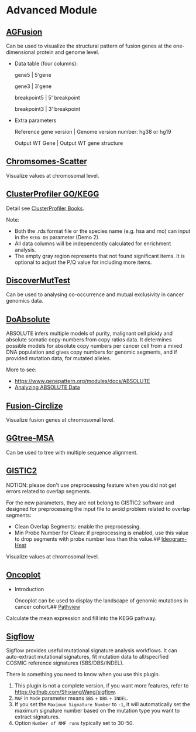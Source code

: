 # Advanced Module

## [AGFusion](/advance/agfusion)

Can be used to visualize the structural pattern of fusion genes at the one-dimensional protein and genome level.

- Data table (four columns):

   gene5 | 5'gene

   gene3 | 3'gene

   breakpoint5 | 5‘ breakpoint

   breakpoint3 | 3‘ breakpoint

- Extra parameters

   Reference gene version | Genome version number: hg38 or hg19

   Output WT Gene | Output WT gene structure
## [Chromsomes-Scatter](/advance/chromsomes-scatter)

Visualize values at chromosomal level.
## [ClusterProfiler GO/KEGG](/advance/clusterprofiler-go-kegg)

Detail see [ClusterProfiler Books](https://hiplot.com.cn/books-static/clusterprofiler-book).

Note: 

- Both the .rds format file or the species name (e.g. hsa and rno) can input in the `KEGG DB` parameter (Demo 2).
- All data columns will be independently calculated for enrichment analysis.
- The empty gray region represents that not found significant items. It is optional to adjust the P/Q value for including more items.
## [DiscoverMutTest](/advance/discover-mut-test)

Can be used to analysing co-occurrence and mutual exclusivity in cancer genomics data.
## [DoAbsolute](/advance/doabsolute)

 ABSOLUTE infers multiple models of purity, malignant cell ploidy and absolute somatic copy-numbers from copy ratios data. It determines possible models for absolute copy numbers per cancer cell from a mixed DNA population and gives copy numbers for genomic segments, and if provided mutation data, for mutated alleles.

 More to see:

 - <https://www.genepattern.org/modules/docs/ABSOLUTE>
 - [Analyzing ABSOLUTE Data](https://www.genepattern.org/analyzing-absolute-data)
 ## [Fusion-Circlize](/advance/fusion-circlize)

Visualize fusion genes at chromosomal level.
## [GGtree-MSA](/advance/ggtree-msa)

Can be used to tree with multiple sequence alignment.
## [GISTIC2](/advance/gistic2)

NOTION: please don't use preprocessing feature when you did not get errors related to overlap segments.

For the new parameters, they are not belong to GISTIC2 software and designed for preprocessing the input file to avoid problem related to overlap segments:

- Clean Overlap Segments: enable the preprocessing.
- Min Probe Number for Clean: if preprocessing is enabled, use this value to drop segments with probe number less than this value.## [Ideogram-Heat](/advance/ideogram-heat)

Visualize values at chromosomal level.
## [Oncoplot](/advance/oncoplot)

- Introduction

  Oncoplot can be used to display the landscape of genomic mutations in cancer cohort.## [Pathview](/advance/pathview)

Calculate the mean expression and fill into the KEGG pathway.
## [Sigflow](/advance/sigflow)

Sigflow provides useful mutational signature analysis workflows. It can auto-extract mutational signatures, fit mutation data to all/specified COSMIC reference signatures (SBS/DBS/INDEL).

There is something you need to know when you use this plugin.

1. This plugin is not a complete version, if you want more features, refer to <https://github.com/ShixiangWang/sigflow>.
2. `MAF` in `Mode` parameter means `SBS` + `DBS` + `INDEL`.
3. If you set the `Maximum Signature Number` to `-1`, it will automatically set the maximum signature number based on the mutation type you want to extract signatures.
4. Option `Number of NMF runs` typically set to 30-50.